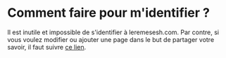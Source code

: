 <!-- TITLE: Foire aux questions -->
<!-- SUBTITLE: Questions les plus posées -->

# Comment faire pour m'identifier ?
Il est inutile et impossible de s'identifier à leremesesh.com. Par contre, si vous voulez modifier ou ajouter une page dans le but de partager votre savoir, il faut suivre [ce lien](https://partage.leremsesh.com).
